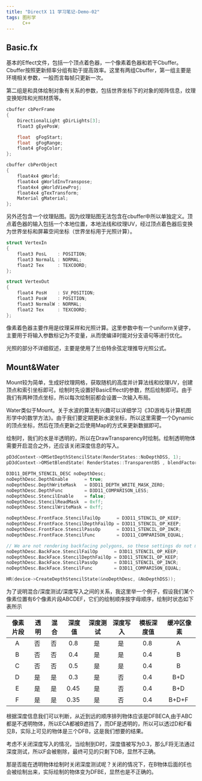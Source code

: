 ```yaml
---
title: "DirectX 11 学习笔记-Demo-02"
tags: 图形学
      C++
---
```


## Basic.fx 

基本的Effect文件，包括一个顶点着色器，一个像素着色器和若干Cbuffer。Cbuffer按照更新频率分组有助于提高效率。这里有两组Cbuffer，第一组主要是环境相关参数，一般而言每帧只更新一次。<!--more-->

第二组是和具体绘制对象有关系的参数，包括世界坐标下的对象的矩阵信息，纹理变换矩阵和光照材质等。

```glsl
cbuffer cbPerFrame
{
    DirectionalLight gDirLights[3];
    float3 gEyePosW;

    float  gFogStart;
    float  gFogRange;
    float4 gFogColor;
};

cbuffer cbPerObject
{
    float4x4 gWorld;
    float4x4 gWorldInvTranspose;
    float4x4 gWorldViewProj;
    float4x4 gTexTransform;
    Material gMaterial;
};  
```

另外还包含一个纹理贴图。因为纹理贴图无法包含在cbuffer中所以单独定义。顶点着色器的输入包括一个本地位置，本地法线和纹理UV，经过顶点着色器后变换为世界坐标和屏幕空间坐标（世界坐标用于光照计算）。

```glsl
struct VertexIn 
{ 
    float3 PosL    : POSITION; 
    float3 NormalL : NORMAL; 
    float2 Tex     : TEXCOORD; 
}; 

struct VertexOut 
{ 
    float4 PosH    : SV_POSITION; 
    float3 PosW    : POSITION; 
    float3 NormalW : NORMAL; 
    float2 Tex     : TEXCOORD; 
}; 
```

像素着色器主要作用是纹理采样和光照计算。这里参数中有一个uniform关键字，主要用于将输入参数标记为不变量，从而使编译时能对分支语句等进行优化。

光照的部分不详细叙述，主要是使用了兰伯特余弦定理推导光照公式。

## Mount&Water 

Mount较为简单，生成好纹理网格，获取随机的高度并计算法线和纹理UV，创建顶点和索引坐标即可。绘制时先设置好BasicEffect的参数，然后绘制即可。由于我们有两种顶点坐标，所以每次绘制前都会设置一次输入布局。

Water类似于Mount。关于水波的算法有兴趣可以详细学习《3D游戏与计算机图形学中的数学方法》。由于我们要定期更新水波坐标，所以这里需要一个Dynamic的顶点坐标，然后在顶点更新之后使用Map的方式来更新数据即可。

绘制时，我们的水是半透明的，所以在DrawTransparency时绘制。绘制透明物体需要开启混合之外，还应该关闭深度信息的写入。

```c++
pD3dContext->OMSetDepthStencilState(RenderStates::NoDepthDSS, 1); 
pD3dContext->OMSetBlendState( RenderStates::TransparentBS , blendFactor, 0xffffffff ); 

D3D11_DEPTH_STENCIL_DESC noDepthDesc; 
noDepthDesc.DepthEnable      = true; 
noDepthDesc.DepthWriteMask   = D3D11_DEPTH_WRITE_MASK_ZERO;
noDepthDesc.DepthFunc        = D3D11_COMPARISON_LESS;
noDepthDesc.StencilEnable    = false;
noDepthDesc.StencilReadMask  = 0xff;
noDepthDesc.StencilWriteMask = 0xff;

noDepthDesc.FrontFace.StencilFailOp      = D3D11_STENCIL_OP_KEEP;
noDepthDesc.FrontFace.StencilDepthFailOp = D3D11_STENCIL_OP_KEEP;
noDepthDesc.FrontFace.StencilPassOp      = D3D11_STENCIL_OP_INCR;
noDepthDesc.FrontFace.StencilFunc        = D3D11_COMPARISON_EQUAL;

// We are not rendering backfacing polygons, so these settings do not matter. 
noDepthDesc.BackFace.StencilFailOp      = D3D11_STENCIL_OP_KEEP;
noDepthDesc.BackFace.StencilDepthFailOp = D3D11_STENCIL_OP_KEEP;
noDepthDesc.BackFace.StencilPassOp      = D3D11_STENCIL_OP_INCR;
noDepthDesc.BackFace.StencilFunc        = D3D11_COMPARISON_EQUAL;

HR(device->CreateDepthStencilState(&noDepthDesc, &NoDepthDSS)); 
```

为了说明混合/深度测试/深度写入之间的关系，我这里举一个例子，假设我们某个像素位置有6个像素片段ABCDEF，它们的绘制顺序按字母顺序，绘制时状态如下表所示 

|像素片段|透明|混合|深度值|深度测试|深度写入|模板深度值|缓冲区像素|
|:-:|:-:|:-:|:-:|:-:|:-:|:-:|:-:|
|A 	|否 	|否 	|0.8 	|是 	|是 	|0.8 	|A 
|B 	|否 	|否 	|0.4 	|是 	|是 	|0.4 	|B 
|C 	|否 	|否 	|0.5 	|是 	|是 	|0.4 	|B 
|D 	|是 	|是 	|0.3 	|是 	|否 	|0.4 	|B+D 
|E 	|是 	|是 	|0.45 |是   |否 	|0.4 	|B+D 
|F 	|是 	|是 	|0.35 |是   |否 	|0.4 	|B+D+F 

根据深度信息我们可以判断，从近到远的顺序排列物体应该是DFBECA,由于ABC都是不透明物体，所以ECA都被B遮挡了，而DF是透明的，所以可以透过D和F看见B，实际上可见的物体是三个DFB，这是我们想要的结果。

考虑不关闭深度写入的情况，当绘制到D时，深度值被写为0.3，那么F将无法通过深度测试，所以F会被剔除，最终可见的只剩下DB，显然不正确。

那是否能在透明物体绘制时关闭深度测试呢？关闭的情况下，在B物体后面的E也会被绘制出来，实际绘制的物体变为DFBE，显然也是不正确的。 